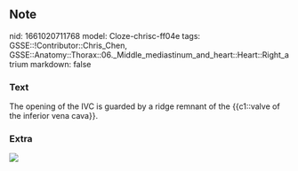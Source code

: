 ## Note
nid: 1661020711768
model: Cloze-chrisc-ff04e
tags: GSSE::!Contributor::Chris_Chen, GSSE::Anatomy::Thorax::06._Middle_mediastinum_and_heart::Heart::Right_atrium
markdown: false

### Text
<div class='toggle'>
  The opening of the IVC is guarded by a ridge remnant of the
  {{c1::valve of the inferior vena cava}}.
</div>

### Extra
<img src="13427797_1230203717012625_2777689311334471882_n.jpg">
